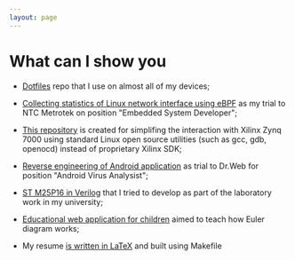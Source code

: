 ```yaml
---
layout: page
---
```


What can I show you
===================

  - [Dotfiles][dotfiles] repo that I use on almost all of my devices;

  - [Collecting statistics of Linux network interface using eBPF][ifstat]
    as my trial to NTC Metrotek on position "Embedded System
    Developer";

  - [This repository][zybo-z7] is created for simplifing the interaction with
    Xilinx Zynq 7000 using standard Linux open source utilities (such
    as gcc, gdb, openocd) instead of proprietary Xilinx SDK;

  - [Reverse engineering of Android application][drweb] as trial to
    Dr.Web for position "Android Virus Analysist";

  - [ST M25P16 in Verilog][m25p16] that I tried to develop as part
    of the laboratory work in my university;

  - [Educational web application for children][euler] aimed to teach
    how Euler diagram works;

  - My resume [is written in LaTeX][resume] and built using Makefile

[resume]: http://git.nazaryev.com/resume.git
[euler]: http://git.nazaryev.com/euler.git
[csbook]: http://git.nazaryev.com/csbook.git
[drweb]: http://git.nazaryev.com/drweb-aptitude-test.git
[m25p16]: http://git.nazaryev.com/circuit-design-lab234.git
[medfilter]: http://git.nazaryev.com/metrotek-aptitude-test.git
[dotfiles]: http://git.nazaryev.com/dotfiles.git
[ifstat]: https://github.com/3ap/ifstat
[zybo-z7]: https://github.com/3ap/zybo-z7-baremetal
